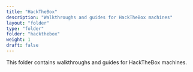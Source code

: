 ```yaml
---
title: "HackTheBox"
description: "Walkthroughs and guides for HackTheBox machines"
layout: "folder"
type: "folder"
folder: "hackthebox"
weight: 1
draft: false
---
```


This folder contains walkthroughs and guides for HackTheBox machines.
